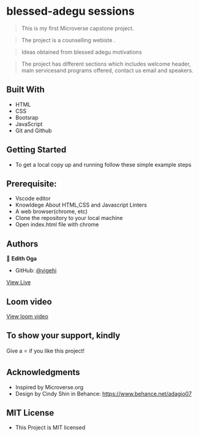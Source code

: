 # blessed-adegu sessions

> This is my first Microverse capstone project.

> The project is a counselling webiste .

> Ideas obtained from blessed  adegu motivations

> The project has different sections which includes welcome header, main servicesand programs offered, contact us email and speakers.



## Built With

- HTML
- CSS
- Bootsrap
- JavaScript
- Git and Github

## Getting Started

- To get a local copy up and running follow these simple example steps

## Prerequisite:

   - Vscode editor
   - Knowldege About HTML,CSS and Javascript Linters
   - A web browser(chrome, etc)
   - Clone the repository to your local machine
   - Open index.html file with chrome


## Authors

👤 **Edith Oga**

- GitHub: [@vigehi](https://github.com/vigehi)

[View Live](https://vigehi.github.io/project1/)


## Loom video
[View loom video](https://www.loom.com/share/58e8455a17514c3eb987bec6d5184778)

## To show your support, kindly

Give a ⭐️ if you like this project!

## Acknowledgments

- Inspired by Microverse.org
- Design by Cindy Shin in Behance:  https://www.behance.net/adagio07

## MIT License

- This Project is MIT licensed